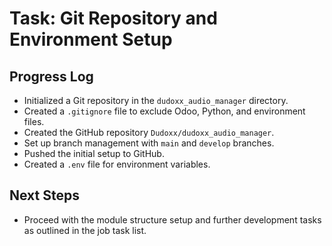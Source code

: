 # Task: Git Repository and Environment Setup

## Progress Log

- Initialized a Git repository in the `dudoxx_audio_manager` directory.
- Created a `.gitignore` file to exclude Odoo, Python, and environment files.
- Created the GitHub repository `Dudoxx/dudoxx_audio_manager`.
- Set up branch management with `main` and `develop` branches.
- Pushed the initial setup to GitHub.
- Created a `.env` file for environment variables.

## Next Steps
- Proceed with the module structure setup and further development tasks as outlined in the job task list.
